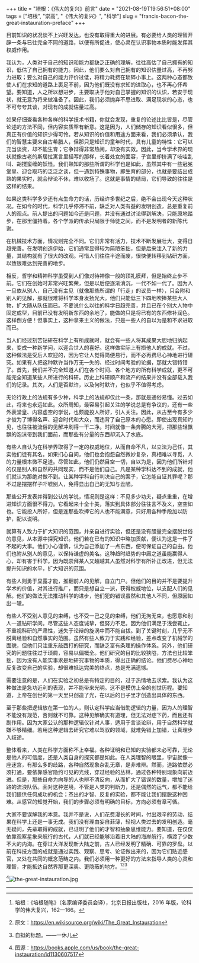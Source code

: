 +++
title = "培根：《伟大的复兴》前言"
date = "2021-08-19T19:56:51+08:00"
tags = ["培根", "崇高", "《伟大的复兴》", "科学"]
slug = "francis-bacon-the-great-instauration-preface"
+++

目前知识的状况谈不上兴旺发达，也没有取得重大的进展。有必要给人类的理智开辟一条与已往完全不同的道路，以便有所促进，使心灵在认识事物本质时能发挥其权威作用。

我认为，人类对于自己的知识和能力都缺乏正确的理解，往往高估了自己拥有的知识，低估了自己拥有的能力。因此，他们要么对自己拥有的知识估量过高，不再努力进取；要么对自己的能力评价过低，将精力耗费在琐碎小事上。这两种心态都致使人们在求知的道路上裹足不前，因为他们既没有求知的进取心，也不再心怀希望。要知道，人之所以想进步，主要取决于他对自己掌握的知识的认识，若安于现状，就无意为将来做准备了。因此，我们必须抛弃不思进取、满足现状的心态，也不可夸夸其谈，对现有的成就估量过高。

如果仔细查看各种各样的科学技术书籍，你就会发现，重复的论述比比皆是，尽管论述的方法不同，但内容实质罕有新意。这是因为，人们储存的知识看似很多，但真正有价值的知识少得可怜。若从知识的价值和用途方面来看，我们必须承认，我们的智慧主要来自古希腊人，但那只是知识的童年时代，具有儿童的特性：它可以充当谈资，却不能生育；它争辩得非常热闹，却没有实效。因此，当今学术界的现状就像古老的斯居拉寓言里描写的那样，长着处女的面容，子宫里却挤满了吱哇乱叫、胡搅蛮缠的妖怪。我们熟知的那些所谓的科学也是如此，虽然其中有一些冠冕堂皇、迎合取巧的泛泛之谈，但一遇到特殊事物，即生育的部分，也就是要结出成熟的果实时，就会辩论不休，难以收场了。这就是事情的结局，它们导致的往往是这样的结果。

如果这类科学多少还有点生命力的话，历经许多世纪之后，绝不会出现今天这种状况。在如今的时代，科学几乎停滞不前，缺乏对人类有益的发明创造，总是重复前人的观点。前人提出的问题如今还是问题，并没有通过讨论得到解决，只能原地踏步，在那里僵持着。各个学派的传承只局限于师徒之间，而不是发明者的新陈代谢。

在机械技术方面，情况则完全不同。它们非常有活力，技术不断发展壮大，变得日趋完善。在发明创造伊始，它们通常显得较为简陋笨拙，但是后来注入了新的力量，其结构就有了很大的改观。可惜人们往往半途而废，很快便转移到钻研方面，以致很难达到完善的地步。

相反，哲学和精神科学虽受到人们像对待神像一般的顶礼膜拜，但是始终止步不前。它们在创始时非常兴旺繁荣，但是以后便逐渐消沉，一代不如一代了。因为人一旦依从别人，自己没有主见（就像那些所谓的「行走」的议员一样），只会附和别人的见解，那就很难将科学本身发扬光大。他们只能低三下四地吹捧某些大人物，扩大随从队伍而已。不要说什么以往的科学日趋完善，并且已在个别大人物中固定成型，目前已没有发明新东西的余地了，能做的只是将已有的东西修补润色。这样倒方便！但事实上，这种拿来主义的做法，只是一些人的自以为是和不求进取而已。

当人们经过刻苦钻研在科学上有所成就时，就会有一些人将其成果大胆地归纳起来，变成一种新学问，以迎合世人的喜好。这样做实际上有损他人的成就。不过，这种做法是受后人欢迎的，因为它让人觉得简便易行，而不必再费尽心神地进行研究。如果有人把这种默许当作万无一失的、经过时间考验的论据，那就大错特错了。首先，我们并不完全知道人们在各个时间、各个地方的所有科学成就，更不可能完全知道某些人所进行的科研。历史上科研顺产和流产的结果并没有全部载入我们的记录。其次，人们是否默许，以及何时默许，也似乎不值得考虑。

无论行政上的法规有多少种，科学上的法规却仅此一条，那就是通俗易懂。过去如此，将来也永远如此。众所周知，最容易引起关注的学说总是有争议的，还有一些外表堂皇、内容虚空的学说，也颇能投人所好，引人关注。因此，从古至今有多少才俊为了博得名声、迎合时代和大众，而违背了自己原本的心愿。即使出现真知灼见，也往往被流俗的见解冲刷得一干二净。时间就像一条奔腾的大河，把那些轻飘飘的泡沫带到我们面前，而那些有分量的东西却沉入了水底。

有些人自认为在科学界取得了一定的权威地位，从而自命不凡，以立法为己任，其实他们徒有其名。如果扪心自问，他们也会抱怨自然微妙复杂，真相难以寻觅，人的力量根本微不足道。尽管如此，他们仍然目空一切，自以为是，因为他们所针对的仅是别人和自然的共同现实，而不是他们自己。凡是某种学科达不到的成就，他们就认为那绝对做不到。让某种学科自行判决自己的案子，它怎能自证其罪呢？那不过是摆摆样子吓唬别人，免得显出自己的无知与丑陋。

那些公开发表并得到公认的学说，情况则是这样：不见多少功夫，疑点重重，在增进知识方面很不得力。它看起来十全十美，落实到具体部分往往言不及义，空空如也。它能投人所好，但是连那些吹捧它的人也不能满意，只好用各种手段加以防护，配以说明。

就算有人致力于扩大知识的范围，并亲自进行实验，但还是没有胆量完全摆脱世俗的意见，从本源中探究知识。他们若在已有的知识中略加贡献，便认为这是一件了不起的大事。他们小心谨慎，认为自己添加了一点东西，便可保证自己的自由。他们也附从别人的意见，以保持谦虚的美名。这种趋时趋势的中庸之道虽能赢得人心，却有害于科学。因为既崇拜某人又超越其人虽然对科学有所补正改进，但无法提升知识的水平，扩大知识的范围。

有些人则勇于显露才能，推翻前人的见解，自立门户。但他们的目的并不是要提升学术的价值，对其进行推广，而只是想自立一派，获得权威地位，以支配人们的见解。他们的做法无法推动科学的进步，他们犯的错误虽然和其他人不同，但原因如出一辙。

有些人不受别人意见的束缚，也不受一己之见的束缚，他们无拘无束，也愿意和别人一道钻研学问。尽管这些人态度诚挚，但努力不足。因为他们满足于浅尝辄止，不重视科研的严肃性，迷失于论辩的旋涡中而不能自拔。到了关键时刻，几乎无不脱离经验和自然事实的范围。虽然有些人致力于实践和经验，差点改变了机械学的面貌，但他们只注重东敲西打的研究，而缺乏富有条理的操作体系。另外，他们研究的问题往往过于琐屑，容易以偏概全。他们研究的目的比较狭隘，方法也比较笨拙，因为没有人能实事求是地研究事物的本质，得出正确的结论。他们费尽心神地反复改变自己的实验，却很难抵达完美的终点，总是充满遗憾。

需要注意的是，人们在实验之初总是有特定的目的，过于热情地去求索。我认为这种做法是急功近利的表现，并不能带来光明。这不是模仿上帝的创世历程。要知道，上帝在创世的第一天里只创造了光，在以后的日子里才创造出具体的东西。

至于那些把逻辑放在第一位的人，则认定科学应当借助逻辑的力量，因为人的理智不能没有规范，否则就不可靠。这种见解确实有道理，但无法对症下药，而且还有副作用。因为大家公认的那种逻辑仅针对人事，适用于言谈论辩，用于自然科学就嫌不够精细。若用这种逻辑去研究它难以驾驭的领域，就难免错上加错，让真理步入歧途。

整体看来，人类在科学方面称不上幸福。各种证明和已知的实验都未必可靠，无论是他人的可信度，还是人类自身的探究都是如此。在人类理智的眼里，宇宙就像一座迷宫，有那么多的歧路，各种自然现象杂乱无章，是非难辨。然而，道路依然必须打通，要依靠感官隐约可见的光线，穿过经验的丛林，通过各种特别现象向前迈进。但是，那些自命为向导的人也辨不清反向，从而扩大了错误的数量，增加了迷路的流浪队伍。面对这种逆境，不管是人类的判断力，还是偶然的运气，都不能给我们提供任何成功的机会；杰出的才智、反复的实验，都不能让我们摆脱这种困难。从感官的知觉开始，我们的步骤必须有明确的目标，方向必须有章可循。

大家不要误解我的本意。我并不是说，人们花费漫长的时间，付出艰辛的劳动，结果在科学上还是一事无成。我们没有理由妄自菲薄，轻视人类过去的发明创造。毫无疑问，先辈取得的成就，已证明了他们的才智和抽象思维能力。要知道，在仅仅依靠观察星象来航行的古代，人们就已经能够沿着旧大陆的海岸航行，横渡了少数不大的内海。在穿过大洋发现新大陆之前，古人已经发明了精确、可靠的罗盘。以前在科技方面的成就是通过实践、观察、思考、论证做出来的，因为它们贴近感官，又处在共同的概念范畴之内。我们必须用一种更好的方法来指导人类的心灵和理智，才能抵达自然界那更深奥、更隐蔽的地方。[^1][^2][^3]

[^4]![the-great-instauration.jpg](/images/the-great-instauration.jpg "学术上的哥伦布（自拟）")

---

[^1]: 培根：《培根随笔》（名家编译委员会译），北京日报出版社，2016 年版，论科学的伟大复兴，162—166。
[^2]: 原文：<https://en.wikisource.org/wiki/The_Great_Instauration>
[^3]: 自拟的标题。——一休儿
[^4]: 图源：<https://books.apple.com/us/book/the-great-instauration/id1130607517>
